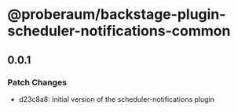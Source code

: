 # @proberaum/backstage-plugin-scheduler-notifications-common

## 0.0.1

### Patch Changes

- d23c8a8: Initial version of the scheduler-notifications plugin

